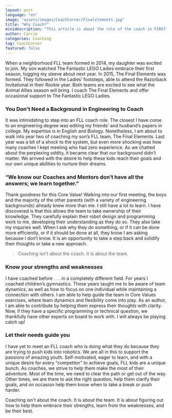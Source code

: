 ```yaml
---
layout: post
language: "en"
image: "assets/images/CoachCorner/Finalelements.jpg"
title: "Why Coach?"
minidescription: "This article is about the role of the coach in FIRST LEGO League."
author: Carrie
categories: Coaching
tag: CoachCorner
featured: false
---
```


When a neighborhood FLL team formed in 2014, my daughter was excited to join. My son watched The Fantastic LEGO Ladies embrace their first season, tugging my sleeve about next year. In 2015, The Final Elements was formed. They followed in the Ladies’ footsteps, able to attend the Razorback Invitational in their Rookie year. Both teams are excited to see what the Animal Allies season will bring. I coach The Final Elements and offer occasional support to The Fantastic LEGO Ladies.

### You Don't Need a Background in Engineering to Coach

It was intimidating to step into an FLL coach role. The closest I have come to an engineering degree was editing my friends’ and husband’s papers in college. My expertise is in English and Biology. Nonetheless, I am about to walk into year two of coaching my son’s FLL team, The Final Elements. Last year was a bit of a shock to the system, but even more shocking was how many coaches I kept meeting who had zero experience. As we chatted about the perplexing oddity, it became clear that our background didn’t matter. We arrived with the desire to help these kids reach their goals and our own unique abilities to nurture their dreams.

### “We know our Coaches and Mentors don’t have all the answers; we learn together.”

 Thank goodness for this Core Value! Walking into our first meeting, the boys and the majority of the other parents (with a variety of engineering backgrounds) already knew more than me. I still have a lot to learn. I have discovered is that this allows the team to take ownership of their knowledge. They carefully explain their robot design and programming work to me, developing their understanding as they do so. They also take my inquiries well. When I ask why they do something, or if it can be done more efficiently, or if it should be done at all, they know I am asking because I don’t know. It is an opportunity to take a step back and solidify their thoughts or take a new approach.

> Coaching isn’t about the coach. It is about the team.

### Know your strengths and weaknesses

I have coached before . . . in a completely different field. For years I coached children’s gymnastics. Those years taught me to be aware of team dynamics, as well as how to focus on one individual while maintaining a connection with others. I am able to help guide the team in Core Values exercises, where team dynamics and flexibility come into play. As an author, I am able to contribute by helping them express their thoughts with clarity. Now, if they have a specific programming or technical question, we thankfully have other experts on board to work with. I will always be playing catch up!

### Let their needs guide you

I have yet to meet an FLL coach who is doing what they do because they are trying to push kids into robotics. We are all in this to support the passions of amazing youth. Self-motivated, eager to learn, and with a unique desire for every “competitor” to achieve goals, FLL kids are a unique bunch. As coaches, we strive to help them make the most of their adventure. Most of the time, we need to clear the path or get out of the way. Other times, we are there to ask the right question, help them clarify their goals, and on occasion help them know when to take a break or push harder.

Coaching isn't about the coach. It is about the team. It is about figuring out how to help them embrace their strengths, learn from the weaknesses, and be their best.

